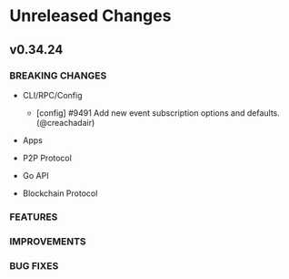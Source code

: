 # Unreleased Changes

## v0.34.24

### BREAKING CHANGES

- CLI/RPC/Config
  - [config] \#9491 Add new event subscription options and defaults. (@creachadair)

- Apps

- P2P Protocol

- Go API

- Blockchain Protocol

### FEATURES

### IMPROVEMENTS

### BUG FIXES
